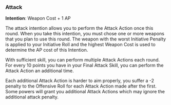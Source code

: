 ### Attack
**Intention**: Weapon Cost + 1 AP

The attack intention allows you to perform the Attack Action once this round. When you take this intention, you must chose one or more weapons that you plan to use this round. The weapon with the worst Initiative Penalty is applied to your Initiative Roll and the highest Weapon Cost is used to determine the AP cost of this Intention.

With sufficient skill, you can perform multiple Attack Actions each round. For every 10 points you have in your Final Attack Skill, you can perform the Attack Action an additional time. 

Each additional Attack Action is harder to aim properly, you suffer a -2 penalty to the Offensive Roll for each Attack Action made after the first. Some powers will grant you additional Attack Actions which may ignore the additional attack penalty.
